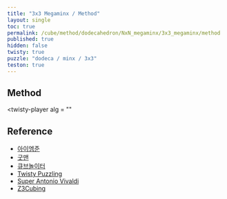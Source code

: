 ```yaml
---
title: "3x3 Megaminx / Method"
layout: single
toc: true
permalink: /cube/method/dodecahedron/NxN_megaminx/3x3_megaminx/method
published: true
hidden: false
twisty: true
puzzle: "dodeca / minx / 3x3"
teston: true
---
```

<span
  id     = "cube"
  puzzle = "{{page.puzzle}}"
  teston = "{{page.teston}}"
  camera-latitude           = 30
  camera-longitude          = 0
  experimental-stickering   = "full"
  experimental-setup-alg    = ""
  experimental-setup-anchor = "end" >
</span>

<head>
  <base target="_blank">
</head>



## Method

<twisty-player
  alg = ""
></twisty-player>



## Reference

- [아이엠준](https://youtu.be/2NUsMclrD-0)
- [굿맨](https://youtu.be/0U90izHIHfw)
- [큐브놀이터](https://youtu.be/51_Iv6DU8r8)
- [Twisty Puzzling](https://youtu.be/-HACOq5ojZU)
- [Super Antonio Vivaldi](https://youtu.be/Et7WbCXDvHc)
- [Z3Cubing](https://youtu.be/j4x61L5Onzk)